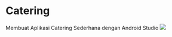 # Catering
Membuat Aplikasi Catering Sederhana dengan Android Studio
<img src="https://blogger.googleusercontent.com/img/b/R29vZ2xl/AVvXsEiciwATHmqKDbCSOOTpPjx2jQ75dACIHtfLLyO0404cwbBGGsO7wBqPzCB66mQReJPLKBMBtidLNA13IsViLaEBFX1x5w2_235_ENMtf4cTNxENQCtQjDt60YS6Dfntx-XP0utrjfHB1t4FJ4LU9QlHjvwjRWXx70G7jTsw83QRcWB-l7EymIQPakPEtzyz/s1280/Tutorial%20Membuat%20Aplikasi%20Catering%20Sederhana%20dengan%20Android%20Studio.png" data-canonical-src="https://blogger.googleusercontent.com/img/b/R29vZ2xl/AVvXsEiciwATHmqKDbCSOOTpPjx2jQ75dACIHtfLLyO0404cwbBGGsO7wBqPzCB66mQReJPLKBMBtidLNA13IsViLaEBFX1x5w2_235_ENMtf4cTNxENQCtQjDt60YS6Dfntx-XP0utrjfHB1t4FJ4LU9QlHjvwjRWXx70G7jTsw83QRcWB-l7EymIQPakPEtzyz/s1280/Tutorial%20Membuat%20Aplikasi%20Catering%20Sederhana%20dengan%20Android%20Studio.png" style="max-width:100%;">

